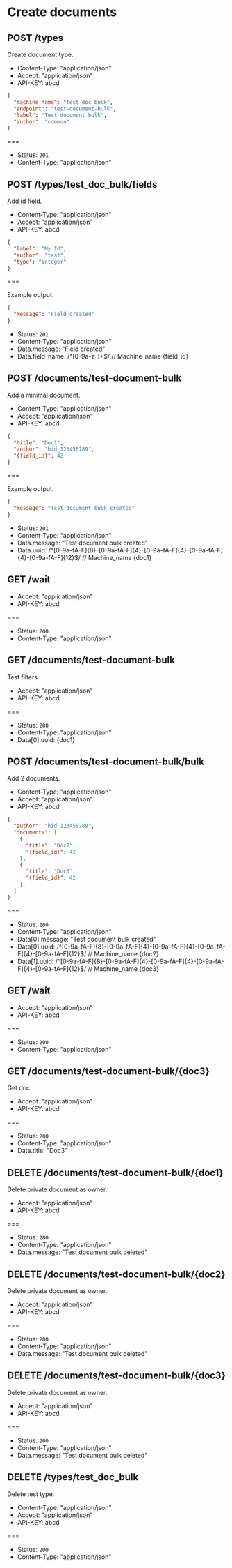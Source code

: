 # Create documents

## POST /types

Create document type.

* Content-Type: "application/json"
* Accept: "application/json"
* API-KEY: abcd

```json
{
  "machine_name": "test_doc_bulk",
  "endpoint": "test-document-bulk",
  "label": "Test document bulk",
  "author": "common"
}
```

===

* Status: `201`
* Content-Type: "application/json"

## POST /types/test_doc_bulk/fields

Add id field.

* Content-Type: "application/json"
* Accept: "application/json"
* API-KEY: abcd

```json
{
  "label": "My Id",
  "author": "test",
  "type": "integer"
}
```

===

Example output.

```json
{
  "message": "Field created"
}
```

* Status: `201`
* Content-Type: "application/json"
* Data.message: "Field created"
* Data.field_name: /^[0-9a-z_]+$/ // Machine_name {field_id}

## POST /documents/test-document-bulk

Add a minimal document.

* Content-Type: "application/json"
* Accept: "application/json"
* API-KEY: abcd

```json
{
  "title": "Doc1",
  "author": "hid_123456789",
  "{field_id}": 42
}
```

===

Example output.

```json
{
  "message": "Test document bulk created"
}
```

* Status: `201`
* Content-Type: "application/json"
* Data.message: "Test document bulk created"
* Data.uuid: /^[0-9a-fA-F]{8}\-[0-9a-fA-F]{4}\-[0-9a-fA-F]{4}\-[0-9a-fA-F]{4}\-[0-9a-fA-F]{12}$/ // Machine_name {doc1}

## GET /wait

* Accept: "application/json"
* API-KEY: abcd

===

* Status: `200`
* Content-Type: "application/json"

## GET /documents/test-document-bulk

Test filters.

* Accept: "application/json"
* API-KEY: abcd

===

* Status: `200`
* Content-Type: "application/json"
* Data[0].uuid: {doc1}

## POST /documents/test-document-bulk/bulk

Add 2 documents.

* Content-Type: "application/json"
* Accept: "application/json"
* API-KEY: abcd

```json
{
  "author": "hid_123456789",
  "documents": [
    {
      "title": "Doc2",
      "{field_id}": 42
    },
    {
      "title": "Doc3",
      "{field_id}": 42
    }
  ]
}
```

===

* Status: `200`
* Content-Type: "application/json"
* Data[0].message: "Test document bulk created"
* Data[0].uuid: /^[0-9a-fA-F]{8}\-[0-9a-fA-F]{4}\-[0-9a-fA-F]{4}\-[0-9a-fA-F]{4}\-[0-9a-fA-F]{12}$/ // Machine_name {doc2}
* Data[1].uuid: /^[0-9a-fA-F]{8}\-[0-9a-fA-F]{4}\-[0-9a-fA-F]{4}\-[0-9a-fA-F]{4}\-[0-9a-fA-F]{12}$/ // Machine_name {doc3}

## GET /wait

* Accept: "application/json"
* API-KEY: abcd

===

* Status: `200`
* Content-Type: "application/json"

## GET /documents/test-document-bulk/{doc3}

Get doc.

* Accept: "application/json"
* API-KEY: abcd

===

* Status: `200`
* Content-Type: "application/json"
* Data.title: "Doc3"

## DELETE /documents/test-document-bulk/{doc1}

Delete private document as owner.

* Accept: "application/json"
* API-KEY: abcd

===

* Status: `200`
* Content-Type: "application/json"
* Data.message: "Test document bulk deleted"

## DELETE /documents/test-document-bulk/{doc2}

Delete private document as owner.

* Accept: "application/json"
* API-KEY: abcd

===

* Status: `200`
* Content-Type: "application/json"
* Data.message: "Test document bulk deleted"

## DELETE /documents/test-document-bulk/{doc3}

Delete private document as owner.

* Accept: "application/json"
* API-KEY: abcd

===

* Status: `200`
* Content-Type: "application/json"
* Data.message: "Test document bulk deleted"

## DELETE /types/test_doc_bulk

Delete test type.

* Content-Type: "application/json"
* Accept: "application/json"
* API-KEY: abcd

===

* Status: `200`
* Content-Type: "application/json"

